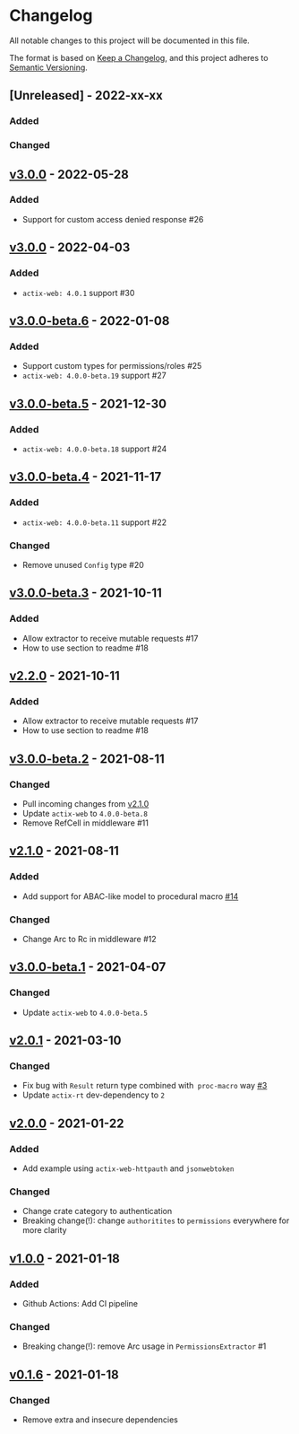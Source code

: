 # Changelog
All notable changes to this project will be documented in this file.

The format is based on [Keep a Changelog](https://keepachangelog.com/en/1.0.0/),
and this project adheres to [Semantic Versioning](https://semver.org/spec/v2.0.0.html).

## [Unreleased] - 2022-xx-xx
### Added

### Changed

## [v3.0.0] - 2022-05-28
### Added
- Support for custom access denied response #26

## [v3.0.0] - 2022-04-03
### Added
- `actix-web: 4.0.1` support #30

## [v3.0.0-beta.6] - 2022-01-08
### Added
- Support custom types for permissions/roles #25
- `actix-web: 4.0.0-beta.19` support #27

## [v3.0.0-beta.5] - 2021-12-30
### Added
- `actix-web: 4.0.0-beta.18` support #24

## [v3.0.0-beta.4] - 2021-11-17
### Added
- `actix-web: 4.0.0-beta.11` support #22
### Changed
- Remove unused `Config` type #20

## [v3.0.0-beta.3] - 2021-10-11
### Added
- Allow extractor to receive mutable requests #17
- How to use section to readme #18

## [v2.2.0] - 2021-10-11
### Added
- Allow extractor to receive mutable requests #17
- How to use section to readme #18

## [v3.0.0-beta.2] - 2021-08-11
### Changed
- Pull incoming changes from [v2.1.0]
- Update `actix-web` to `4.0.0-beta.8`
- Remove RefCell in middleware #11

## [v2.1.0] - 2021-08-11
### Added
- Add support for ABAC-like model to procedural macro [#14](https://github.com/DDtKey/actix-web-grants/issues/14)

### Changed
- Change Arc to Rc in middleware #12

## [v3.0.0-beta.1] - 2021-04-07
### Changed
- Update `actix-web` to `4.0.0-beta.5`

## [v2.0.1] - 2021-03-10
### Changed
- Fix bug with `Result` return type combined with` proc-macro` way [#3](https://github.com/DDtKey/actix-web-grants/issues/3)
- Update `actix-rt` dev-dependency to `2` 

## [v2.0.0] - 2021-01-22
### Added
- Add example using `actix-web-httpauth` and `jsonwebtoken`

### Changed
- Change crate category to authentication
- Breaking change(!): change `authoritites` to `permissions` everywhere for more clarity

## [v1.0.0] - 2021-01-18
### Added
- Github Actions: Add CI pipeline

### Changed
- Breaking change(!): remove Arc usage in `PermissionsExtractor` #1

## [v0.1.6] - 2021-01-18
### Changed
- Remove extra and insecure dependencies


[v0.1.6]: https://crates.io/crates/actix-web-grants/0.1.6
[v1.0.0]: https://crates.io/crates/actix-web-grants/1.0.0
[v2.0.0]: https://crates.io/crates/actix-web-grants/2.0.0
[v2.0.1]: https://crates.io/crates/actix-web-grants/2.0.1
[v2.1.0]: https://crates.io/crates/actix-web-grants/2.1.0
[v2.2.0]: https://crates.io/crates/actix-web-grants/2.2.0
[v2.3.0]: https://crates.io/crates/actix-web-grants/2.3.0
[v3.0.0-beta.1]: https://crates.io/crates/actix-web-grants/3.0.0-beta.1
[v3.0.0-beta.2]: https://crates.io/crates/actix-web-grants/3.0.0-beta.2
[v3.0.0-beta.3]: https://crates.io/crates/actix-web-grants/3.0.0-beta.3
[v3.0.0-beta.4]: https://crates.io/crates/actix-web-grants/3.0.0-beta.4
[v3.0.0-beta.5]: https://crates.io/crates/actix-web-grants/3.0.0-beta.5
[v3.0.0-beta.6]: https://crates.io/crates/actix-web-grants/3.0.0-beta.6
[v3.0.0]: https://crates.io/crates/actix-web-grants/3.0.0
